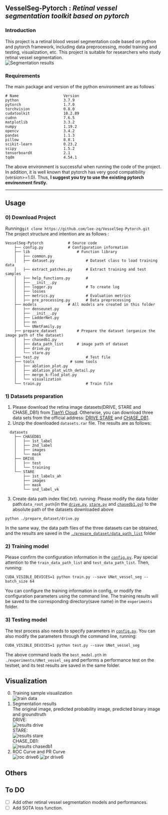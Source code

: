 ## __VesselSeg-Pytorch__ : _Retinal vessel segmentation toolkit based on pytorch_
### Introduction
This project is a retinal blood vessel segmentation code based on python and pytorch framework, including data preprocessing, model training and testing, visualization, etc. This project is suitable for researchers who study retinal vessel segmentation.  
![Segmentation results](http://ww1.sinaimg.cn/mw690/a2d5ce76ly1gn16jnugz6j20ri08w465.jpg)  
### Requirements  
The main package and version of the python environment are as follows
```
# Name                    Version         
python                    3.7.9                    
pytorch                   1.7.0         
torchvision               0.8.0         
cudatoolkit               10.2.89       
cudnn                     7.6.5           
matplotlib                3.3.2              
numpy                     1.19.2        
opencv                    3.4.2         
pandas                    1.1.3        
pillow                    8.0.1         
scikit-learn              0.23.2          
scipy                     1.5.2           
tensorboardX              2.1        
tqdm                      4.54.1             
```  
The above environment is successful when running the code of the project. In addition, it is well known that pytorch has very good compatibility (version>=1.0). Thus, __I suggest you try to use the existing pytorch environment firstly.__ 

---  
## Usage 
### 0) Download Project 

Running```git clone https://github.com/lee-zq/VesselSeg-Pytorch.git```  
The project structure and intention are as follows : 
```
VesselSeg-Pytorch			# Source code		
    ├── config.py		 	# Configuration information
    ├── lib			            # Function library
    │   ├── common.py
    │   ├── dataset.py		        # Dataset class to load training data
    │   ├── extract_patches.py		# Extract training and test samples
    │   ├── help_functions.py		# 
    │   ├── __init__.py
    │   ├── logger.py 		        # To create log
    │   ├── losses
    │   ├── metrics.py		        # Evaluation metrics
    │   ├── pre_processing.py		# Data preprocessing
    ├── models		        # All models are created in this folder
    │   ├── denseunet.py
    │   ├── __init__.py
    │   ├── LadderNet.py
    │   ├── nn
    │   └── UNetFamily.py
    ├── prepare_dataset	        # Prepare the dataset (organize the image path of the dataset)
    │   ├── chasedb1.py
    │   ├── data_path_list		# image path of dataset
    │   ├── drive.py
    │   └── stare.py
    ├── test.py			            # Test file
    ├── tools			     # some tools
    │   ├── ablation_plot.py
    │   ├── ablation_plot_with_detail.py
    │   ├── merge_k-flod_plot.py
    │   └── visualization
    └── train.py			        # Train file
```
### 1) Datasets preparation 
1. Please download the retina image datasets(DRIVE, STARE and CHASE_DB1) from [TianYi Cloud](https://cloud.189.cn/t/UJrmYrFZBzIn). Otherwise, you can download three data sets from the official address: [DRIVE](http://www.isi.uu.nl/Research/Databases/DRIVE/),[STARE](http://www.ces.clemson.edu/ahoover/stare/) and [CHASE_DB1]().  
2. Unzip the downloaded `datasets.rar` file. The results are as follows:  
```
  datasets
    ├── CHASEDB1
    │   ├── 1st_label
    │   ├── 2nd_label
    │   ├── images
    │   └── mask
    ├── DRIVE
    │   ├── test
    │   └── training
    └── STARE
        ├── 1st_labels_ah
        ├── images
        ├── mask
        └── snd_label_vk
```
3. Create data path index file(.txt). running:
Please modify the data folder path:`data_root_path`(in the [`drive.py`](https://github.com/lee-zq/VesselSeg-Pytorch/blob/master/prepare_dataset/drive.py), [`stare.py`](https://github.com/lee-zq/VesselSeg-Pytorch/blob/master/prepare_dataset/stare.py) and [`chasedb1.py`](https://github.com/lee-zq/VesselSeg-Pytorch/blob/master/prepare_dataset/chasedb1.py)) to the absolute path of the datasets downloaded above  
```
python ./prepare_dataset/drive.py           
```
In the same way, the data path files of the three datasets can be obtained, and the results are saved in the [`./prepare_dataset/data_path_list`](https://github.com/lee-zq/VesselSeg-Pytorch/tree/master/prepare_dataset/data_path_list) folder
### 2) Training model
Please confirm the configuration information in the [`config.py`](https://github.com/lee-zq/VesselSeg-Pytorch/blob/master/config.py). Pay special attention to the `train_data_path_list` and `test_data_path_list`. Then, running:
```
CUDA_VISIBLE_DEVICES=1 python train.py --save UNet_vessel_seg --batch_size 64
```
You can configure the training information in config, or modify the configuration parameters using the command line. The training results will be saved to the corresponding directory(save name) in the `experiments` folder.  
### 3) Testing model
The test process also needs to specify parameters in [`config.py`](https://github.com/lee-zq/VesselSeg-Pytorch/blob/master/config.py). You can also modify the parameters through the command line, running:
```
CUDA_VISIBLE_DEVICES=1 python test.py --save UNet_vessel_seg  
```  
The above command loads the `best_model.pth` in `./experiments/UNet_vessel_seg` and performs a performance test on the testset, and its test results are saved in the same folder.    

## Visualization
0. Training sample visualization  
![train data](http://ww1.sinaimg.cn/mw690/a2d5ce76ly1gn1710u3s4j20hg06y0tt.jpg)  
1. Segmentation results   
 The original image, predicted probability image, predicted binary image and groundtruth  
DRIVE:   
![results drive](http://ww1.sinaimg.cn/mw690/a2d5ce76ly1gn16yw1u1qj21qs0g8tou.jpg)   
STARE:   
![results stare](http://ww1.sinaimg.cn/mw690/a2d5ce76ly1gn16zbiob1j21qs0g8qlw.jpg)  
CHASE_DB1:   
![results chasedb1](http://ww1.sinaimg.cn/mw690/a2d5ce76ly1gn16zbiob1j21qs0g8qlw.jpg)  
2. ROC Curve and PR Curve  
![roc drive6](http://ww1.sinaimg.cn/thumbnail/a2d5ce76ly1gn186q8zzpj20hs0dct9c.jpg)
![pr drive6](http://ww1.sinaimg.cn/thumbnail/a2d5ce76ly1gn174q0dguj20hs0dcaam.jpg)  
## Others  
## To DO
 * [ ] Add other retinal vessel segmentation models and performances.
 * [ ] Add SOTA loss function.
